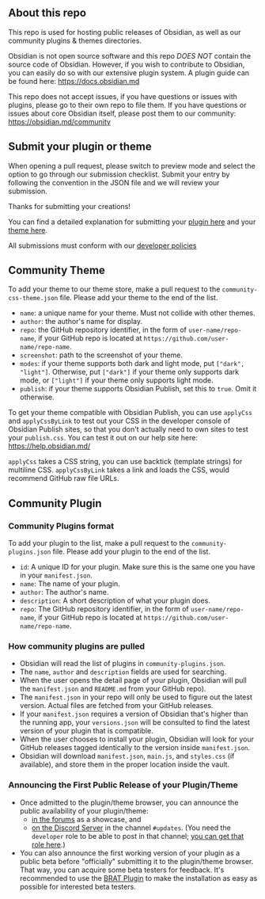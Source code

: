 ## About this repo

This repo is used for hosting public releases of Obsidian, as well as our community plugins & themes directories.

Obsidian is not open source software and this repo _DOES NOT_ contain the source code of Obsidian. However, if you wish to contribute to Obsidian, you can easily do so with our extensive plugin system. A plugin guide can be found here: https://docs.obsidian.md

This repo does not accept issues, if you have questions or issues with plugins, please go to their own repo to file them. If you have questions or issues about core Obsidian itself, please post them to our community: https://obsidian.md/community

## Submit your plugin or theme

When opening a pull request, please switch to preview mode and select the option to go through our submission checklist. Submit your entry by following the convention in the JSON file and we will review your submission.

Thanks for submitting your creations!

You can find a detailed explanation for submitting your [plugin here](https://docs.obsidian.md/Plugins/Releasing/Submit+your+plugin) and your [theme here](https://docs.obsidian.md/Themes/App+themes/Submit+your+theme).

All submissions must conform with our [developer policies](https://docs.obsidian.md/Developer+policies)

## Community Theme

To add your theme to our theme store, make a pull request to the `community-css-theme.json` file. Please add your theme to the end of the list.

- `name`: a unique name for your theme. Must not collide with other themes.
- `author`: the author's name for display.
- `repo`: the GitHub repository identifier, in the form of `user-name/repo-name`, if your GitHub repo is located at `https://github.com/user-name/repo-name`.
- `screenshot`: path to the screenshot of your theme.
- `modes`: if your theme supports both dark and light mode, put `["dark", "light"]`. Otherwise, put `["dark"]` if your theme only supports dark mode, or  `["light"]` if your theme only supports light mode.
- `publish`: if your theme supports Obsidian Publish, set this to `true`. Omit it otherwise.

To get your theme compatible with Obsidian Publish, you can use `applyCss` and `applyCssByLink` to test out your CSS in the developer console of Obsidian Publish sites, so that you don't actually need to own sites to test your `publish.css`. You can test it out on our help site here: https://help.obsidian.md/

`applyCss` takes a CSS string, you can use backtick (template strings) for multiline CSS. `applyCssByLink` takes a link and loads the CSS, would recommend GitHub raw file URLs.

## Community Plugin

### Community Plugins format

To add your plugin to the list, make a pull request to the `community-plugins.json` file. Please add your plugin to the end of the list.

- `id`: A unique ID for your plugin. Make sure this is the same one you have in your `manifest.json`.
- `name`: The name of your plugin.
- `author`: The author's name.
- `description`: A short description of what your plugin does.
- `repo`: The GitHub repository identifier, in the form of `user-name/repo-name`, if your GitHub repo is located at `https://github.com/user-name/repo-name`.

### How community plugins are pulled

- Obsidian will read the list of plugins in `community-plugins.json`.
- The `name`, `author` and `description` fields are used for searching.
- When the user opens the detail page of your plugin, Obsidian will pull the `manifest.json` and `README.md` from your GitHub repo).
- The `manifest.json` in your repo will only be used to figure out the latest version. Actual files are fetched from your GitHub releases.
- If your `manifest.json` requires a version of Obsidian that's higher than the running app, your `versions.json` will be consulted to find the latest version of your plugin that is compatible.
- When the user chooses to install your plugin, Obsidian will look for your GitHub releases tagged identically to the version inside `manifest.json`.
- Obsidian will download `manifest.json`, `main.js`, and `styles.css` (if available), and store them in the proper location inside the vault.

### Announcing the First Public Release of your Plugin/Theme

- Once admitted to the plugin/theme browser, you can announce the public availability of your plugin/theme:
  - [in the forums](https://forum.obsidian.md/c/share-showcase/9) as a showcase, and
  - [on the Discord Server](https://discord.gg/veuWUTm) in the channel `#updates`. (You need the `developer` role to be able to post in that channel; [you can get that role here](https://discord.com/channels/686053708261228577/702717892533157999/830492034807758859).)
- You can also announce the first working version of your plugin as a public beta before "officially" submitting it to the plugin/theme browser. That way, you can acquire some beta testers for feedback. It's recommended to use the [BRAT Plugin](https://obsidian.md/plugins?id=obsidian42-brat) to make the installation as easy as possible for interested beta testers.
